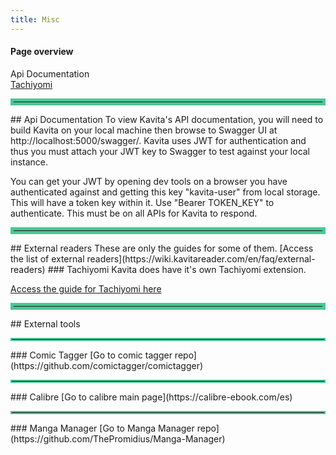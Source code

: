 ```yaml
---
title: Misc
---
```


#### Page overview
Api Documentation<br/>
[Tachiyomi](./tachiyomi)<br/>

<hr style="border:5px solid #4ac694"> </hr>
## Api Documentation
To view Kavita's API documentation, you will need to build Kavita on your local machine then browse to Swagger UI at http://localhost:5000/swagger/. Kavita uses JWT for authentication and thus you must attach your JWT key to Swagger to test against your local instance.

You can get your JWT by opening dev tools on a browser you have authenticated against and getting this key "kavita-user" from local storage. This will have a token key within it. Use "Bearer TOKEN_KEY" to authenticate. This must be on all APIs for Kavita to respond.

<hr style="border:5px solid #4ac694"> </hr>
## External readers
These are only the guides for some of them. 
[Access the list of external readers](https://wiki.kavitareader.com/en/faq/external-readers)
### Tachiyomi
Kavita does have it's own Tachiyomi extension. 

[Access the guide for Tachiyomi here](./tachiyomi)

<hr style="border:5px solid #4ac694"> </hr>
## External tools

<hr style="border:2px solid #4ac694"> </hr>
### Comic Tagger
[Go to comic tagger repo](https://github.com/comictagger/comictagger)

<hr style="border:2px solid #4ac694"> </hr>
### Calibre
[Go to calibre main page](https://calibre-ebook.com/es)

<hr style="border:2px solid #4ac694"> </hr>
### Manga Manager
[Go to Manga Manager repo](https://github.com/ThePromidius/Manga-Manager)